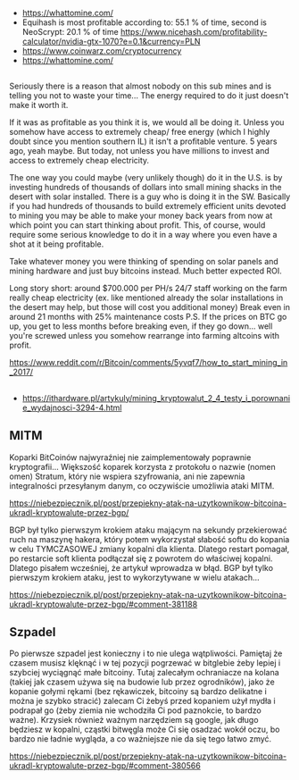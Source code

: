 
- https://whattomine.com/
- Equihash is most profitable according to: 55.1 % of time, second is NeoScrypt: 20.1 % of time https://www.nicehash.com/profitability-calculator/nvidia-gtx-1070?e=0.1&currency=PLN
- https://www.coinwarz.com/cryptocurrency
- https://whattomine.com/

##

Seriously there is a reason that almost nobody on this sub mines and is telling you not to waste your time... The energy required to do it just doesn't make it worth it.

If it was as profitable as you think it is, we would all be doing it. Unless you somehow have access to extremely cheap/ free energy (which I highly doubt since you mention southern IL) it isn't a profitable venture. 5 years ago, yeah maybe. But today, not unless you have millions to invest and access to extremely cheap electricity.

The one way you could maybe (very unlikely though) do it in the U.S. is by investing hundreds of thousands of dollars into small mining shacks in the desert with solar installed. There is a guy who is doing it in the SW. Basically if you had hundreds of thousands to build extremely efficient units devoted to mining you may be able to make your money back years from now at which point you can start thinking about profit. This, of course, would require some serious knowledge to
do it in a way where you even have a shot at it being profitable.


Take whatever money you were thinking of spending on solar panels and mining hardware and just buy bitcoins instead. Much better expected ROI.


Long story short:
around $700.000 per PH/s
24/7 staff working on the farm
really cheap electricity (ex. like mentioned already the solar installations in the desert may help, but those will cost you additional money)
Break even in around 21 months with 25% maintenance costs
P.S. If the prices on BTC go up, you get to less months before breaking even, if they go down... well you're screwed unless you somehow rearrange into farming altcoins with profit.

https://www.reddit.com/r/Bitcoin/comments/5yvqf7/how_to_start_mining_in_2017/

##

- https://ithardware.pl/artykuly/mining_kryptowalut_2_4_testy_i_porownanie_wydajnosci-3294-4.html

## MITM

Koparki BitCoinów najwyraźniej nie zaimplementowały poprawnie kryptografii… Większość koparek korzysta z protokołu o nazwie (nomen omen) Stratum, który nie wspiera szyfrowania, ani nie zapewnia integralności przesyłanym danym, co oczywiście umożliwia ataki MITM.

https://niebezpiecznik.pl/post/przepiekny-atak-na-uzytkownikow-bitcoina-ukradl-kryptowalute-przez-bgp/

BGP był tylko pierwszym krokiem ataku mającym na sekundy przekierować ruch na maszynę hakera, który potem wykorzystał słabość softu do kopania w celu TYMCZASOWEJ zmiany kopalni dla klienta. Dlatego restart pomagał, po restarcie soft klienta podłączał się z powrotem do właściwej kopalni. Dlatego pisałem wcześniej, że artykuł wprowadza w błąd. BGP był tylko pierwszym krokiem ataku, jest to wykorzytywane w wielu atakach…

https://niebezpiecznik.pl/post/przepiekny-atak-na-uzytkownikow-bitcoina-ukradl-kryptowalute-przez-bgp/#comment-381188

## Szpadel

Po pierwsze szpadel jest konieczny i to nie ulega wątpliwości. Pamiętaj że czasem musisz klęknąć i w tej pozycji pogrzewać w bitglebie żeby lepiej i szybciej wyciągnąć małe bitcoiny. Tutaj zalecałym ochraniacze na kolana (takiej jak czasem używa się na budowie lub przez ogrodników), jako że kopanie gołymi rękami (bez rękawiczek, bitcoiny są bardzo delikatne i można je szybko stracić) zalecam Ci żebyś przed kopaniem użył mydła i podrapał go (żeby ziemia nie wchodziła Ci pod paznokcie, to bardzo ważne). Krzysiek również ważnym narzędziem są google, jak długo będziesz w kopalni, cząstki bitwęgla może Ci się osadzać wokół oczu, bo bardzo nie ładnie wygląda, a co ważniejsze nie da się tego łatwo zmyć.

https://niebezpiecznik.pl/post/przepiekny-atak-na-uzytkownikow-bitcoina-ukradl-kryptowalute-przez-bgp/#comment-380566
